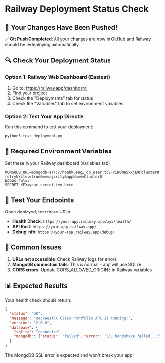 # Railway Deployment Status Check

## 🚀 Your Changes Have Been Pushed!

✅ **Git Push Completed**: All your changes are now in GitHub and Railway should be redeploying automatically.

## 🔍 Check Your Deployment Status

### Option 1: Railway Web Dashboard (Easiest)
1. Go to: https://railway.app/dashboard
2. Find your project
3. Check the "Deployments" tab for status
4. Check the "Variables" tab to set environment variables

### Option 2: Test Your App Directly
Run this command to test your deployment:
```bash
python3 test_deployment.py
```

## 🔧 Required Environment Variables

Set these in your Railway dashboard (Variables tab):

```
MONGODB_URI=mongodb+srv://noahkueng1_db_user:tc2FviW6Wa5kxjEO@cluster0.bn7mgbx.mongodb.net/?retryWrites=true&w=majority&appName=Cluster0
DEBUG=False
SECRET_KEY=your-secret-key-here
```

## 🧪 Test Your Endpoints

Once deployed, test these URLs:
- **Health Check**: `https://your-app.railway.app/api/health/`
- **API Root**: `https://your-app.railway.app/`
- **Debug Info**: `https://your-app.railway.app/debug/`

## 🐛 Common Issues

1. **URLs not accessible**: Check Railway logs for errors
2. **MongoDB connection fails**: This is normal - app will use SQLite
3. **CORS errors**: Update CORS_ALLOWED_ORIGINS in Railway variables

## 📊 Expected Results

Your health check should return:
```json
{
  "status": "OK",
  "message": "HackWestTX Class Portfolio API is running!",
  "version": "2.0.0",
  "database": {
    "sqlite": "connected",
    "mongodb": {"status": "failed", "error": "SSL handshake failed..."}
  }
}
```

The MongoDB SSL error is expected and won't break your app!
